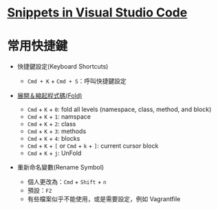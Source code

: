 # [Snippets in Visual Studio Code](https://code.visualstudio.com/docs/editor/userdefinedsnippets)

# 常用快捷鍵

- 快捷鍵設定(Keyboard Shortcuts)

  - `Cmd + K` + `Cmd + S`：呼叫快捷鍵設定

- [展開＆縮起程式碼(Fold)](https://stackoverflow.com/questions/42660670/collapse-all-methods-in-visual-studio-code)

  - `Cmd` + `K` + `0`: fold all levels (namespace, class, method, and block)
  - `Cmd` + `K` + `1`: namspace
  - `Cmd` + `K` + `2`: class
  - `Cmd` + `K` + `3`: methods
  - `Cmd` + `K` + `4`: blocks
  - `Cmd` + `K` + `[` or `Cmd` + `k` + `]`: current cursor block
  - `Cmd` + `K` + `j`: UnFold

- 重新命名變數(Rename Symbol)

  - 個人更改為：`Cmd` + `Shift` + `n`
  - 預設：`F2`
  - 有些檔案似乎不能使用，或是需要設定，例如 Vagrantfile

